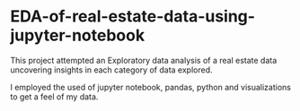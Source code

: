 # EDA-of-real-estate-data-using-jupyter-notebook

This project attempted an Exploratory data analysis of a real estate data
uncovering insights in each category of data explored.

I employed the used of jupyter notebook, pandas, python and visualizations to get a feel of my data.
